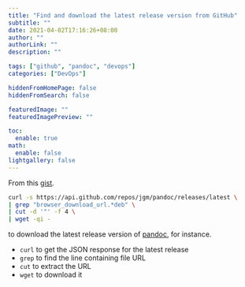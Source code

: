 ```yaml
---
title: "Find and download the latest release version from GitHub"
subtitle: ""
date: 2021-04-02T17:16:26+08:00
author: ""
authorLink: ""
description: ""

tags: ["github", "pandoc", "devops"]
categories: ["DevOps"]

hiddenFromHomePage: false
hiddenFromSearch: false

featuredImage: ""
featuredImagePreview: ""

toc:
  enable: true
math:
  enable: false
lightgallery: false
---
```


From this [gist](https://gist.github.com/steinwaywhw/a4cd19cda655b8249d908261a62687f8).

```bash
curl -s https://api.github.com/repos/jgm/pandoc/releases/latest \
| grep "browser_download_url.*deb" \
| cut -d '"' -f 4 \
| wget -qi -
```

to download the latest release version of [pandoc](https://github.com/jgm/pandoc), for instance.

<!--more-->

- `curl` to get the JSON response for the latest release
- `grep` to find the line containing file URL
- `cut`  to extract the URL
- `wget` to download it
